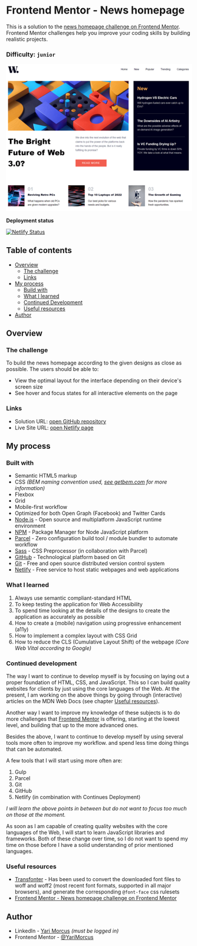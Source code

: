 # Frontend Mentor - News homepage

This is a solution to the [news homepage challenge on Frontend Mentor](https://www.frontendmentor.io/challenges/news-homepage-H6SWTa1MFl). Frontend Mentor challenges help you improve your coding skills by building realistic projects.

### Difficulty: `junior`

![](screenshot.png)

**Deployment status**

[![Netlify Status](https://api.netlify.com/api/v1/badges/c1dfc1f0-1132-4577-aa75-15de0d1ce478/deploy-status)](https://app.netlify.com/sites/news-homepage-yari-morcus/deploys?branch=main)

## Table of contents

- [Overview](#overview)
  - [The challenge](#the-challenge)
  - [Links](#links)
- [My process](#my-process)
  - [Build with](#built-with)
  - [What I learned](#what-i-learned)
  - [Continued Development](#continued-development)
  - [Useful resources](#useful-resources)
- [Author](#author)

## Overview

### The challenge

To build the news homepage according to the given designs as close as possible.
The users should be able to:

- View the optimal layout for the interface depending on their device's screen size
- See hover and focus states for all interactive elements on the page

### Links

- Solution URL: [open GitHub repository](https://github.com/YariMorcus/news-homepage)
- Live Site URL: [open Netlify page](https://news-homepage-yari-morcus.netlify.app)

## My process

### Built with

- Semantic HTML5 markup
- CSS _(BEM naming convention used, [see getbem.com](http://getbem.com) for more information)_
- Flexbox
- Grid
- Mobile-first workflow
- Optimized for both Open Graph (Facebook) and Twitter Cards
- [Node.js](https://nextjs.org/) - Open source and multiplatform JavaScript runtime environment
- [NPM](https://www.npmjs.com/) - Package Manager for Node JavaScript platform
- [Parcel](https://parceljs.org/) - Zero configuration build tool / module bundler to automate workflow
- [Sass](https://sass-lang.com/) - CSS Preprocessor (in collaboration with Parcel)
- [GitHub](https://github.com/) - Technological platform based on Git
- [Git](https://git-scm.com/) - Free and open source distributed version control system
- [Netlify](https://www.netlify.com/) - Free service to host static webpages and web applications

### What I learned

1. Always use semantic compliant-standard HTML
2. To keep testing the application for Web Accessibility
3. To spend time looking at the details of the designs to create the application as accurately as possible
4. How to create a (mobile) navigation using progressive enhancement (a11y)
5. How to implement a complex layout with CSS Grid
6. How to reduce the CLS (Cumulative Layout Shift) of the webpage _(Core Web Vital according to Google)_

### Continued development

The way I want to continue to develop myself is by focusing on laying out a proper foundation of HTML, CSS, and JavaScript.
This so I can build quality websites for clients by just using the core languages of the Web.
At the present, I am working on the above things by going through (interactive) articles on the MDN Web Docs (see chapter [Useful resources](#useful-resources)).

Another way I want to improve my knowledge of these subjects is to do more challenges that [Frontend Mentor](https://www.frontendmentor.io/challenges) is offering, starting at the lowest level, and building that up to the more advanced ones.

Besides the above, I want to continue to develop myself by using several tools more often to improve my workflow. and spend less time doing things that can be automated.

A few tools that I will start using more often are:

1. Gulp
2. Parcel
3. Git
4. GitHub
5. Netlify (in combination with Continues Deployment)

_I will learn the above points in between but do not want to focus too much on those at the moment._

As soon as I am capable of creating quality websites with the core languages of the Web, I will start to learn JavaScript libraries and frameworks. Both of these change over time, so I do not want to spend my time on those before I have a solid understanding of prior mentioned languages.

### Useful resources

- [Transfonter](https://transfonter.org) - Has been used to convert the downloaded font files to woff and woff2 (most recent font formats, supported in all major browsers), and generate the corresponding `@font-face` css rulesets
- [Frontend Mentor - News homepage challenge on Frontend Mentor](https://www.frontendmentor.io/challenges/news-homepage-H6SWTa1MFl)

## Author

- LinkedIn - [Yari Morcus](https://www.linkedin.com/in/yarimorcus) _(must be logged in)_
- Frontend Mentor - [@YariMorcus](https://www.frontendmentor.io/profile/YariMorcus)

